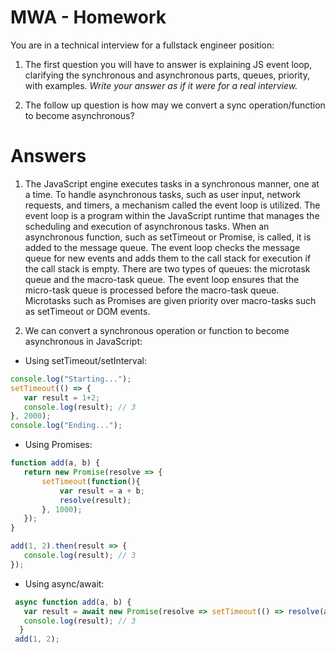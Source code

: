 # MWA - Homework
You are in a technical interview for a fullstack engineer position:
1. The first question you will have to answer is explaining JS event loop, clarifying the synchronous and asynchronous parts, queues, priority, with examples. *Write your answer as if it were for a real interview.*

2. The follow up question is how may we convert a sync operation/function to become asynchronous?


# Answers

1) The JavaScript engine executes tasks in a synchronous manner, one at a time. To handle asynchronous tasks, such as user input, network requests, and timers, a mechanism called the event loop is utilized. The event loop is a program within the JavaScript runtime that manages the scheduling and execution of asynchronous tasks. When an asynchronous function, such as setTimeout or Promise, is called, it is added to the message queue. The event loop checks the message queue for new events and adds them to the call stack for execution if the call stack is empty.
There are two types of queues: the microtask queue and the macro-task queue. The event loop ensures that the micro-task queue is processed before the macro-task queue. Microtasks such as Promises are given priority over macro-tasks such as setTimeout or DOM events.


2) We can convert a synchronous operation or function to become asynchronous in JavaScript:

- Using setTimeout/setInterval:
```javascript
console.log("Starting...");
setTimeout(() => {
   var result = 1+2;
   console.log(result); // 3
}, 2000);
console.log("Ending...");

```
- Using Promises:
```javascript
function add(a, b) {
   return new Promise(resolve => {
       setTimeout(function(){
           var result = a + b;
           resolve(result);
       }, 1000);
   });
}

add(1, 2).then(result => {
   console.log(result); // 3
});
```

- Using async/await:

```javascript
 async function add(a, b) {
   var result = await new Promise(resolve => setTimeout(() => resolve(a+b), 1000));
   console.log(result); // 3
  }
 add(1, 2);
```
